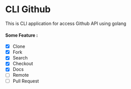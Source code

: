 # CLI Github
This is CLI application for access Github API using golang

#### Some Feature :
 - [x] Clone
 - [x] Fork
 - [x] Search
 - [x] Checkout
 - [x] Docs
 - [ ] Remote 
 - [ ] Pull Request